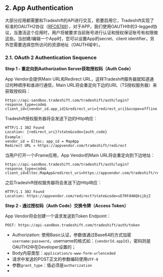 ## 2. App Authentication

大部分应用都需要和Tradeshift的API进行交互，若要启用它，Tradeshift实现了标准的OAUTH2协议（[RFC6749](https://tools.ietf.org/html/rfc6749)），对于APP，我们使用OAUTH中的3-legged协议，当激活这个应用时，用户将被要求当前账号进行认证和授权保证账号有权限做这些。当创建/编辑一个App时，您可以设置App的secret、client identifier，另外您需要选择您所访问的资源地址（OAUTH域中）。

### 2.1. OAuth 2 Authentication Sequence

**Step 1 - 重定向到Authorization Server获取授权码（Auth Code）**

App Vendor会提供Main URL和Redirect URL，这样Tradeshift服务器就知道通过何种顺序和谁进行通信，Main URL将会重定向下边的URL（TS授权服务器）来获取授权码：

```
https://api-sandbox.tradeshift.com/tradeshift/auth/login?response_type=code&
client_id={vendor_id.app_id}&redirect_uri={redirect_uri}&scope=offline
```

Tradeshift授权服务器将会发送下边的Http响应：

```
HTTP/1.1 302 Found
Location: {redirect_uri}?state&code={auth_code}
Example：
vendor_id = Eltec; app_id = MapApp
Redirect URL = https://appvendor.com/tradeshift/redirect
```

当用户打开一个iFrame应用，App Vendor的Main URL将会重定向到下边地址：

```
https://api-sandbox.tradeshift.com/tradeshift/auth/login?response_type=code&
client_id=Eltec.MapApp&redirect_uri=https://appvendor.com/tradeshift/redirect&scope=offline
```

之后Tradeshift授权服务器将会发送下边Http响应：

```
HTTP/1.1 302 Found
Location: https://appvendor.com/redirect?state&code=sE7RFd48QkijbjZ
```

**Step 2 - 通过授权码（Auth Code）交换令牌（Access Token）**

App Vendor将会创建一个请求发送到Token Endpoint：

```
POST: https://api-sandbox.tradeshift.com/tradeshift/auth/token
```

* Authorization: 使用Basic认证，参数值通过Base64的方式加密`username:password`，username的格式如：`{vendorId.appId}`，密码则是OAUTH2中在Developer设置的；
* Body内容类型：`application/x-www-form-urlencoded`
* 请求中发送的POST正文的参数编码使用`UTF-8`
* 参数`grant_type`：值必须是`authorization`
* 


